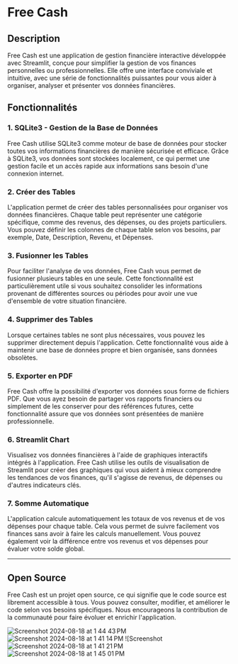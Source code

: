  # Free Cash

## Description

Free Cash est une application de gestion financière interactive développée avec Streamlit, conçue pour simplifier la gestion de vos finances personnelles ou professionnelles. Elle offre une interface conviviale et intuitive, avec une série de fonctionnalités puissantes pour vous aider à organiser, analyser et présenter vos données financières. 

## Fonctionnalités

### 1. **SQLite3 - Gestion de la Base de Données**
Free Cash utilise SQLite3 comme moteur de base de données pour stocker toutes vos informations financières de manière sécurisée et efficace. Grâce à SQLite3, vos données sont stockées localement, ce qui permet une gestion facile et un accès rapide aux informations sans besoin d'une connexion internet.

### 2. **Créer des Tables**
L'application permet de créer des tables personnalisées pour organiser vos données financières. Chaque table peut représenter une catégorie spécifique, comme des revenus, des dépenses, ou des projets particuliers. Vous pouvez définir les colonnes de chaque table selon vos besoins, par exemple, Date, Description, Revenu, et Dépenses.

### 3. **Fusionner les Tables**
Pour faciliter l'analyse de vos données, Free Cash vous permet de fusionner plusieurs tables en une seule. Cette fonctionnalité est particulièrement utile si vous souhaitez consolider les informations provenant de différentes sources ou périodes pour avoir une vue d'ensemble de votre situation financière.

### 4. **Supprimer des Tables**
Lorsque certaines tables ne sont plus nécessaires, vous pouvez les supprimer directement depuis l'application. Cette fonctionnalité vous aide à maintenir une base de données propre et bien organisée, sans données obsolètes.

### 5. **Exporter en PDF**
Free Cash offre la possibilité d'exporter vos données sous forme de fichiers PDF. Que vous ayez besoin de partager vos rapports financiers ou simplement de les conserver pour des références futures, cette fonctionnalité assure que vos données sont présentées de manière professionnelle.

### 6. **Streamlit Chart**
Visualisez vos données financières à l'aide de graphiques interactifs intégrés à l'application. Free Cash utilise les outils de visualisation de Streamlit pour créer des graphiques qui vous aident à mieux comprendre les tendances de vos finances, qu'il s'agisse de revenus, de dépenses ou d'autres indicateurs clés.

### 7. **Somme Automatique**
L'application calcule automatiquement les totaux de vos revenus et de vos dépenses pour chaque table. Cela vous permet de suivre facilement vos finances sans avoir à faire les calculs manuellement. Vous pouvez également voir la différence entre vos revenus et vos dépenses pour évaluer votre solde global.

---

## Open Source

Free Cash est un projet open source, ce qui signifie que le code source est librement accessible à tous. Vous pouvez consulter, modifier, et améliorer le code selon vos besoins spécifiques. Nous encourageons la contribution de la communauté pour faire évoluer et enrichir l'application.

![Screenshot 2024-08-18 at 1 44 43 PM](https://github.com/user-attachments/assets/ea1cef50-b74a-4221-877b-b174510fc3c1)
![Screenshot 2024-08-18 at 1 41 14 PM](https://github.com/user-attachments/assets/1b7c38af-d6b5-418f-8b65-064f6c032290)
![Screenshot ![Screenshot 2024-08-18 at 1 41 21 PM](https://github.com/user-attachments/assets/e92eae37-dd86-43d2-8f93-552bf65db6f0)
![Screenshot 2024-08-18 at 1 45 01 PM](https://github.com/user-attachments/assets/ce007c09-5dd9-434c-b011-328d736c6d81)


